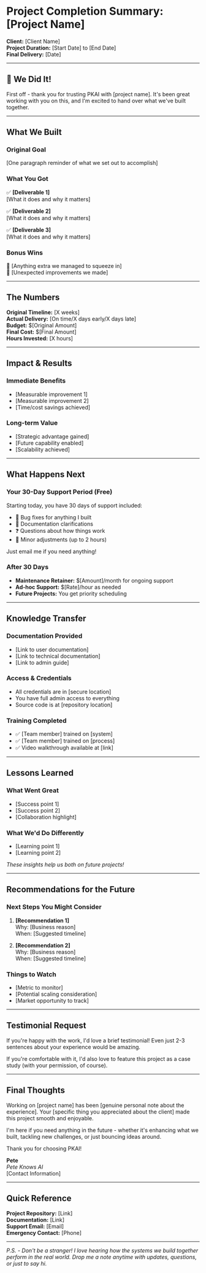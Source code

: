 # Project Completion Summary: [Project Name]

**Client:** [Client Name]  
**Project Duration:** [Start Date] to [End Date]  
**Final Delivery:** [Date]

---

## 🎉 We Did It!

First off - thank you for trusting PKAI with [project name]. It's been great working with you on this, and I'm excited to hand over what we've built together.

---

## What We Built

### Original Goal
[One paragraph reminder of what we set out to accomplish]

### What You Got
✅ **[Deliverable 1]**  
[What it does and why it matters]

✅ **[Deliverable 2]**  
[What it does and why it matters]

✅ **[Deliverable 3]**  
[What it does and why it matters]

### Bonus Wins
🎁 [Anything extra we managed to squeeze in]  
🎁 [Unexpected improvements we made]

---

## The Numbers

**Original Timeline:** [X weeks]  
**Actual Delivery:** [On time/X days early/X days late]  
**Budget:** $[Original Amount]  
**Final Cost:** $[Final Amount]  
**Hours Invested:** [X hours]

---

## Impact & Results

### Immediate Benefits
- [Measurable improvement 1]
- [Measurable improvement 2]
- [Time/cost savings achieved]

### Long-term Value
- [Strategic advantage gained]
- [Future capability enabled]
- [Scalability achieved]

---

## What Happens Next

### Your 30-Day Support Period (Free)
Starting today, you have 30 days of support included:
- 🐛 Bug fixes for anything I built
- 📝 Documentation clarifications
- ❓ Questions about how things work
- 🔧 Minor adjustments (up to 2 hours)

Just email me if you need anything!

### After 30 Days
- **Maintenance Retainer:** $[Amount]/month for ongoing support
- **Ad-hoc Support:** $[Rate]/hour as needed
- **Future Projects:** You get priority scheduling

---

## Knowledge Transfer

### Documentation Provided
- [Link to user documentation]
- [Link to technical documentation]
- [Link to admin guide]

### Access & Credentials
- All credentials are in [secure location]
- You have full admin access to everything
- Source code is at [repository location]

### Training Completed
- ✅ [Team member] trained on [system]
- ✅ [Team member] trained on [process]
- ✅ Video walkthrough available at [link]

---

## Lessons Learned

### What Went Great
- [Success point 1]
- [Success point 2]
- [Collaboration highlight]

### What We'd Do Differently
- [Learning point 1]
- [Learning point 2]

*These insights help us both on future projects!*

---

## Recommendations for the Future

### Next Steps You Might Consider
1. **[Recommendation 1]**  
   Why: [Business reason]  
   When: [Suggested timeline]

2. **[Recommendation 2]**  
   Why: [Business reason]  
   When: [Suggested timeline]

### Things to Watch
- [Metric to monitor]
- [Potential scaling consideration]
- [Market opportunity to track]

---

## Testimonial Request

If you're happy with the work, I'd love a brief testimonial! Even just 2-3 sentences about your experience would be amazing. 

If you're comfortable with it, I'd also love to feature this project as a case study (with your permission, of course).

---

## Final Thoughts

Working on [project name] has been [genuine personal note about the experience]. Your [specific thing you appreciated about the client] made this project smooth and enjoyable.

I'm here if you need anything in the future - whether it's enhancing what we built, tackling new challenges, or just bouncing ideas around.

Thank you for choosing PKAI!

**Pete**  
*Pete Knows AI*  
[Contact Information]

---

## Quick Reference

**Project Repository:** [Link]  
**Documentation:** [Link]  
**Support Email:** [Email]  
**Emergency Contact:** [Phone]  

---

*P.S. - Don't be a stranger! I love hearing how the systems we build together perform in the real world. Drop me a note anytime with updates, questions, or just to say hi.*